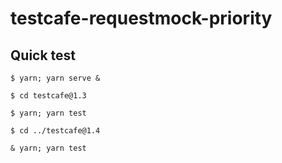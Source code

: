 # testcafe-requestmock-priority


## Quick test

```console
$ yarn; yarn serve &

$ cd testcafe@1.3

$ yarn; yarn test

$ cd ../testcafe@1.4

& yarn; yarn test
```
